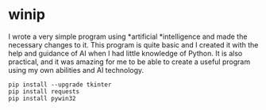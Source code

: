﻿# winip


I wrote a very simple program using *artificial *intelligence and made the necessary changes to it. This program is quite basic and I created it with the help and guidance of AI when I had little knowledge of Python. It is also practical, and it was amazing for me to be able to create a useful program using my own abilities and AI technology.

```
pip install --upgrade tkinter
pip install requests
pip install pywin32

```


